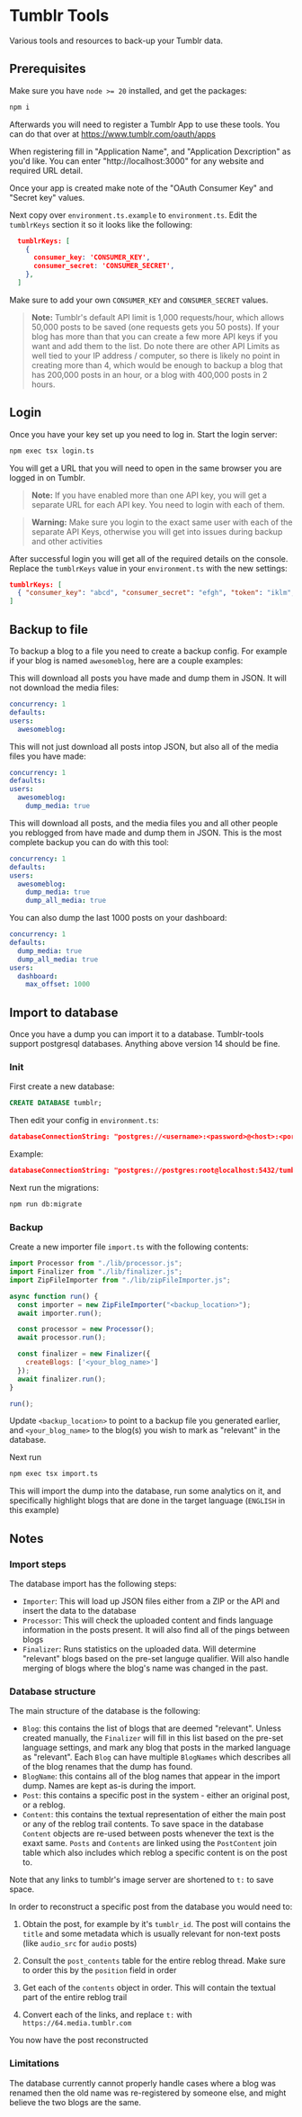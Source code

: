 # Tumblr Tools

Various tools and resources to back-up your Tumblr data.

## Prerequisites

Make sure you have `node >= 20` installed, and get the packages:

```bash
npm i
```

Afterwards you will need to register a Tumblr App to use these tools. You can do that over at https://www.tumblr.com/oauth/apps

When registering fill in "Application Name", and "Application Dexcription" as you'd like. You can enter "http://localhost:3000" for any website and required URL detail.

Once your app is created make note of the "OAuth Consumer Key" and "Secret key" values.

Next copy over `environment.ts.example` to `environment.ts`. Edit the `tumblrKeys` section it so it looks like the following:

```json
  tumblrKeys: [
    {
      consumer_key: 'CONSUMER_KEY',
      consumer_secret: 'CONSUMER_SECRET',
    },
  ]
```

Make sure to add your own `CONSUMER_KEY` and `CONSUMER_SECRET` values.

> **Note:** Tumblr's default API limit is 1,000 requests/hour, which allows 50,000 posts to be saved (one requests gets you 50 posts). If your blog has more than that you can create a few more API keys if you want and add them to the list. Do note there are other API Limits as well tied to your IP address / computer, so there is likely no point in creating more than 4, which would be enough to backup a blog that has 200,000 posts in an hour, or a blog with 400,000 posts in 2 hours.

## Login

Once you have your key set up you need to log in. Start the login server:

```bash
npm exec tsx login.ts
```

You will get a URL that you will need to open in the same browser you are logged in on Tumblr.

> **Note:** If you have enabled more than one API key, you will get a separate URL for each API key. You need to login with each of them.

> **Warning:** Make sure you login to the exact same user with each of the separate API Keys, otherwise you will get into issues during backup and other activities

After successful login you will get all of the required details on the console. Replace the `tumblrKeys` value in your `environment.ts` with the new settings:

```json
tumblrKeys: [
  { "consumer_key": "abcd", "consumer_secret": "efgh", "token": "iklm", "token_secret": "nopq" },
]
```

## Backup to file

To backup a blog to a file you need to create a backup config. For example if your blog is named `awesomeblog`, here are a couple examples:

This will download all posts you have made and dump them in JSON. It will not download the media files:

```yaml
concurrency: 1
defaults:
users:
  awesomeblog:
```

This will not just download all posts intop JSON, but also all of the media files you have made:

```yaml
concurrency: 1
defaults:
users:
  awesomeblog:
    dump_media: true
```

This will download all posts, and the media files you and all other people you reblogged from have made and dump them in JSON. This is the most complete backup you can do with this tool:

```yaml
concurrency: 1
defaults:
users:
  awesomeblog:
    dump_media: true
    dump_all_media: true
```

You can also dump the last 1000 posts on your dashboard:

```yaml
concurrency: 1
defaults:
  dump_media: true
  dump_all_media: true
users:
  dashboard:
    max_offset: 1000
```

## Import to database

Once you have a dump you can import it to a database. Tumblr-tools support postgresql databases. Anything above version 14 should be fine.

### Init

First create a new database:

```sql
CREATE DATABASE tumblr;
```

Then edit your config in `environment.ts`:

```json
databaseConnectionString: "postgres://<username>:<password>@<host>:<port>/<database_name>",
```

Example:

```json
databaseConnectionString: "postgres://postgres:root@localhost:5432/tumblr"
```

Next run the migrations:

```bash
npm run db:migrate
```

### Backup

Create a new importer file `import.ts` with the following contents:

```js
import Processor from "./lib/processor.js";
import Finalizer from "./lib/finalizer.js";
import ZipFileImporter from "./lib/zipFileImporter.js";

async function run() {
  const importer = new ZipFileImporter("<backup_location>");
  await importer.run();

  const processor = new Processor();
  await processor.run();

  const finalizer = new Finalizer({
    createBlogs: ['<your_blog_name>']
  });
  await finalizer.run();
}

run();
```

Update `<backup_location>` to point to a backup file you generated earlier, and `<your_blog_name>` to the blog(s) you wish to mark as "relevant" in the database.

Next run

```bash
npm exec tsx import.ts
```

This will import the dump into the database, run some analytics on it, and specifically highlight blogs that are done in the target language (`ENGLISH` in this example)

## Notes

### Import steps

The database import has the following steps:

* `Importer`: This will load up JSON files either from a ZIP or the API and insert the data to the database
* `Processor`: This will check the uploaded content and finds language information in the posts present. It will also find all of the pings between blogs
* `Finalizer`: Runs statistics on the uploaded data. Will determine "relevant" blogs based on the pre-set languge qualifier. Will also handle merging of blogs where the blog's name was changed in the past.

### Database structure

The main structure of the database is the following:

* `Blog`: this contains the list of blogs that are deemed "relevant". Unless created manually, the `Finalizer` will fill in this list based on the pre-set language settings, and mark any blog that posts in the marked language as "relevant". Each `Blog` can have multiple `BlogNames` which describes all of the blog renames that the dump has found.
* `BlogName`: this contains all of the blog names that appear in the import dump. Names are kept as-is during the import.
* `Post`: this contains a specific post in the system - either an original post, or a reblog.
* `Content`: this contains the textual representation of either the main post or any of the reblog trail contents. To save space in the database `Content` objects are re-used between posts whenever the text is the exaxt same. `Posts` and `Contents` are linked using the `PostContent` join table which also includes which reblog a specific content is on the post to.

Note that any links to tumblr's image server are shortened to `t:` to save space.

In order to reconstruct a specific post from the database you would need to:

1. Obtain the post, for example by it's `tumblr_id`. The post will contains the `title` and some metadata which is usually relevant for non-text posts (like `audio_src` for `audio` posts)

2. Consult the `post_contents` table for the entire reblog thread. Make sure to order this by the `position` field in order

3. Get each of the `contents` object in order. This will contain the textual part of the entire reblog trail

4. Convert each of the links, and replace `t:` with `https://64.media.tumblr.com`

You now have the post reconstructed

### Limitations

The database currently cannot properly handle cases where a blog was renamed then the old name was re-registered by someone else, and might believe the two blogs are the same.
